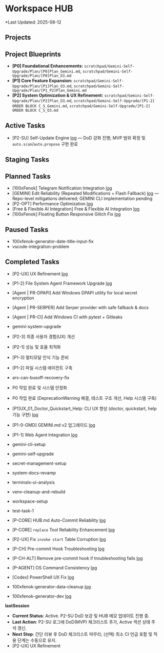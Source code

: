 # Workspace HUB

\*Last Updated: 2025-08-12

## Projects

## Project Blueprints

- **[P0] Foundational Enhancements:** `scratchpad/Gemini-Self-Upgrade/Plan/[P0]Plan_Gemini.md`, `scratchpad/Gemini-Self-Upgrade/Plan/[P0]Plan_O3.md`
- **[P1] Core Feature Expansion:** `scratchpad/Gemini-Self-Upgrade/Plan/[P1]Plan_O3.md`, `scratchpad/Gemini-Self-Upgrade/Plan/[P1_P2]Plan_Gemini.md`
- **[P2] System Optimization & UX Refinement:** `scratchpad/Gemini-Self-Upgrade/Plan/[P2]Plan_O3.md`, `scratchpad/Gemini-Self-Upgrade/[P1-2] ORDER BLOCK C_S_Gemini.md`, `scratchpad/Gemini-Self-Upgrade/[P1-2] ORDER BLOCK C_S_O3.md`

## Active Tasks

- [P2-SU] Self-Update Engine [log](docs/tasks/self-update-engine/log.md) — DoD 강화 진행; MVP 범위 확정 및 `auto.scan`/`auto.propose` 구현 완료

## Staging Tasks


## Planned Tasks

- [100xFenok] Telegram Notification Integration [log](docs/tasks/100xfenok-telegram-notification/log.md)
- [GEMINI] Edit Reliability (Repeated Modifications + Flash Fallback) [log](docs/tasks/gemini-edit-reliability/log.md) — Repo-level mitigations delivered; GEMINI CLI implementation pending
- [P2-OPT] Performance Optimization [log](docs/tasks/performance-optimization/log.md)
- [Free & Flexible AI Integration] Free & Flexible AI Integration [log](docs/tasks/free-flexible-ai-integration/log.md)
- [100xFenok] Floating Button Responsive Glitch Fix [log](docs/tasks/100xfenok-floating-button-responsive-glitch/log.md)

## Paused Tasks

- 100xfenok-generator-date-title-input-fix
- vscode-integration-problem

## Completed Tasks
- [P2-UX] UX Refinement [log](docs/tasks/ux-refinement/log.md)
- [P1-2] File System Agent Framework Upgrade [log](docs/tasks/file-agent-framework-upgrade/log.md)
- [Agent | PR-DPAPI] Add Windows DPAPI utility for local secret encryption
- [Agent | PR-SERPER] Add Serper provider with safe fallback & docs
- [Agent | PR-CI] Add Windows CI with pytest + Gitleaks

- gemini-system-upgrade

- [P2-3] 최종 사용자 경험(UX) 개선
- [P2-1] 성능 및 효율 최적화
- [P1-3] 멀티모달 인식 기능 준비
- [P1-2] 파일 시스템 에이전트 구축

- ars-can-busoff-recovery-fix
- P0 작업 완료 및 시스템 안정화
- P0 작업 완료 (DeprecationWarning 해결, 테스트 구조 개선, Help 시스템 구축)
- [P1]UX_01_Doctor_Quickstart_Help: CLI UX 향상 (doctor, quickstart, help 기능 구현) [log](docs/tasks/gemini-cli-ux-enhancement/log.md)
- [P1-0-GMD] GEMINI.md v2 업그레이드 [log](docs/tasks/gemini-md-v2/log.md)
- [P1-1] Web Agent Integration [log](docs/tasks/web-agent-integration/log.md)
- gemini-cli-setup
- gemini-self-upgrade
- secret-management-setup
- system-docs-revamp
- terminalx-ui-analysis
- venv-cleanup-and-rebuild
- workspace-setup
- test-task-1
- [P-CORE] HUB.md Auto-Commit Reliability [log](docs/tasks/core-hub-auto-commit-reliability/log.md)
- [P-CORE] `replace` Tool Reliability Enhancement [log](docs/tasks/core-replace-tool-reliability/log.md)
- [P2-UX] Fix `invoke start` Table Corruption [log](docs/tasks/ux-fix-invoke-start-corruption/log.md)

- [P-CH] Pre-commit Hook Troubleshooting [log](docs/tasks/pre-commit-hook-troubleshooting/log.md)
- [P-CH-ALT] Remove pre-commit hook if troubleshooting fails [log](docs/tasks/pre-commit-hook-alternative/log.md)
- [P-AGENT] OS Command Consistency [log](docs/tasks/agent-os-command-consistency/log.md)
- [Codex] PowerShell UX Fix [log](docs/tasks/codex-powershell-ux-fix/log.md)
- 100xfenok-generator-data-cleanup [log](docs/tasks/100xfenok-generator-data-cleanup/log.md)
- 100xfenok-generator-dev [log](docs/tasks/100xfenok-generator-dev/log.md)

__lastSession__

- **Current Status**: Active. P2-SU DoD 보강 및 HUB 메모 업데이트 진행 중.
- **Last Action**: P2-SU 로그에 DoD(MVP) 체크리스트 추가, Active 섹션 상태 주석 갱신.
- **Next Step**: 간단 리뷰 후 DoD 체크리스트 마무리; (선택) 최소 CI 언급 포함 및 적용 단계는 수동으로 유지.
- [P2-UX] UX Refinement
